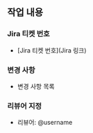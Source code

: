 ## 작업 내용

### Jira 티켓 번호

- [Jira 티켓 번호](Jira 링크)

### 변경 사항

- 변경 사항 목록

### 리뷰어 지정

- 리뷰어: @username